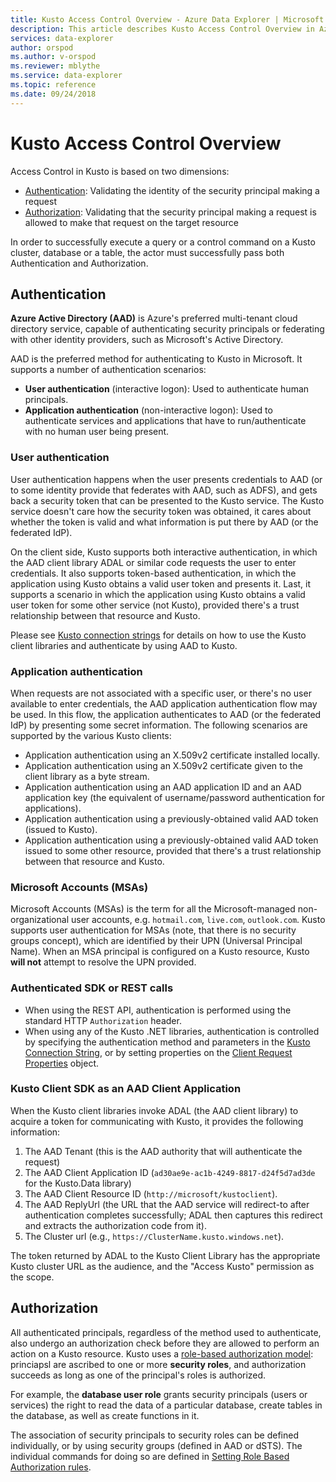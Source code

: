 ```yaml
---
title: Kusto Access Control Overview - Azure Data Explorer | Microsoft Docs
description: This article describes Kusto Access Control Overview in Azure Data Explorer.
services: data-explorer
author: orspod
ms.author: v-orspod
ms.reviewer: mblythe
ms.service: data-explorer
ms.topic: reference
ms.date: 09/24/2018
---
```

# Kusto Access Control Overview

Access Control in Kusto is based on two dimensions:
* [Authentication](#authentication): Validating the identity of the security principal making a request
* [Authorization](#authorization): Validating that the security principal making a request is allowed to make that request on the target resource

In order to successfully execute a query or a control command on a Kusto cluster, database or a table, the actor must successfully pass both Authentication and Authorization.

## Authentication


**Azure Active Directory (AAD)** is Azure's preferred multi-tenant cloud directory service,
capable of authenticating security principals or federating with other identity providers,
such as Microsoft's Active Directory.

AAD is the preferred method for authenticating to Kusto in Microsoft. It supports a number
of authentication scenarios:
* **User authentication** (interactive logon): Used to authenticate human principals.
* **Application authentication** (non-interactive logon): Used to authenticate services
  and applications that have to run/authenticate with no human user being present. 

### User authentication

User authentication happens when the user presents credentials to AAD (or to some identity provide
that federates with AAD, such as ADFS), and gets back a security token that can be presented to the
Kusto service. The Kusto service doesn't care how the security token was obtained, it cares about
whether the token is valid and what information is put there by AAD (or the federated IdP).

On the client side, Kusto supports both interactive authentication, in which the AAD client library
ADAL or similar code requests the user to enter credentials. It also supports token-based
authentication, in which the application using Kusto obtains a valid user token and presents
it. Last, it supports a scenario in which the application using Kusto obtains a valid user token
for some other service (not Kusto), provided there's a trust relationship between that resource
and Kusto.

Please see [Kusto connection strings](../../api/connection-strings/kusto.md) for details on how
to use the Kusto client libraries and authenticate by using AAD to Kusto.

### Application authentication

When requests are not associated with a specific user, or there's no user available to enter
credentials, the AAD application authentication flow may be used. In this flow, the application
authenticates to AAD (or the federated IdP) by presenting some secret information. The following
scenarios are supported by the various Kusto clients:

* Application authentication using an X.509v2 certificate installed locally.
* Application authentication using an X.509v2 certificate given to the client library as a byte stream.
* Application authentication using an AAD application ID and an AAD application key
  (the equivalent of username/password authentication for applications).
* Application authentication using a previously-obtained valid AAD token (issued to Kusto).
* Application authentication using a previously-obtained valid AAD token issued to some other resource,
  provided that there's a trust relationship between that resource and Kusto.


### Microsoft Accounts (MSAs)

Microsoft Accounts (MSAs) is the term for all the Microsoft-managed non-organizational user accounts, e.g. `hotmail.com`, `live.com`, `outlook.com`.
Kusto supports user authentication for MSAs (note, that there is no security groups concept), which are identified by their UPN (Universal Principal Name).
When an MSA principal is configured on a Kusto resource, Kusto **will not** attempt to resolve the UPN provided.

### Authenticated SDK or REST calls

* When using the REST API, authentication is performed using the standard HTTP `Authorization` header.
* When using any of the Kusto .NET libraries, authentication is controlled by specifying the authentication method and parameters in the [Kusto Connection String](../../api/connection-strings/kusto.md), or by setting properties on the [Client Request Properties](https://kusto.azurewebsites.net/docs/api/request-properties.html) object.

### Kusto Client SDK as an AAD Client Application

When the Kusto client libraries invoke ADAL (the AAD client library) to acquire a token for communicating with Kusto, it provides
the following information:

1. The AAD Tenant (this is the AAD authority that will authenticate the request)
2. The AAD Client Application ID (`ad30ae9e-ac1b-4249-8817-d24f5d7ad3de` for the Kusto.Data library)
3. The AAD Client Resource ID (`http://microsoft/kustoclient`).
4. The AAD ReplyUrl (the URL that the AAD service will redirect-to after authentication completes successfully;
   ADAL then captures this redirect and extracts the authorization code from it).
5. The Cluster url (e.g., `https://ClusterName.kusto.windows.net`).

The token returned by ADAL to the Kusto Client Library has the appropriate Kusto cluster URL as the audience, and the "Access Kusto" permission as the scope.

## Authorization

All authenticated principals, regardless of the method used to authenticate, also undergo
an authorization check before they are allowed to perform an action on a Kusto resource.
Kusto uses a [role-based authorization model](role-based-authorization.md): princiapsl are ascribed to one or more
**security roles**, and authorization succeeds as long as one of the principal's roles is authorized.

For example, the **database user role** grants security principals (users or services) the right to
read the data of a particular database, create tables in the database, as well as create functions in it.

The association of security principals to security roles can be defined individually,
or by using security groups (defined in AAD or dSTS). The individual commands for doing so
are defined in [Setting Role Based Authorization rules](../security-roles.md).

